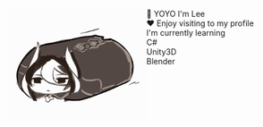 
<p float ="left">
  <img src="Ozen.gif" width="250" align="left">
  <p float ="left">
    
   :wave: YOYO I'm Lee <br>
   :heart: Enjoy visiting to my profile <br>
   I'm currently learning  <br>
   C# <br>
   Unity3D <br>
   Blender <br>
  </p>
 </p> 
  
  


 
    
<!--
**CharliezXx/CharliezXx** is a ✨ _special_ ✨ repository because its `README.md` (this file) appears on your GitHub profile.

Here are some ideas to get you started:

- 🔭 I’m currently working on ...
- 🌱 I’m currently learning ...
- 👯 I’m looking to collaborate on ...
- 🤔 I’m looking for help with ...
- 💬 Ask me about ...
- 📫 How to reach me: ...
- 😄 Pronouns: ...
- ⚡ Fun fact: ...
-->
